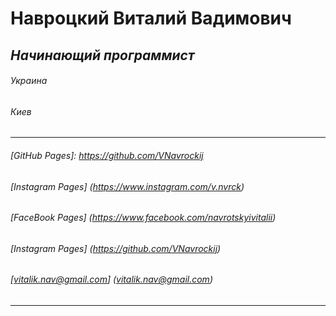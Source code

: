 # **Навроцкий Виталий Вадимович**
## *Начинающий программист*
###### Украина
###### Киев
---
###### [GitHub Pages]: <https://github.com/VNavrockij>
###### [Instagram Pages] (https://www.instagram.com/v.nvrck)
###### [FaceBook Pages] (https://www.facebook.com/navrotskyivitalii)
###### [Instagram Pages] (https://github.com/VNavrockij)
###### [vitalik.nav@gmail.com] (vitalik.nav@gmail.com)
---
